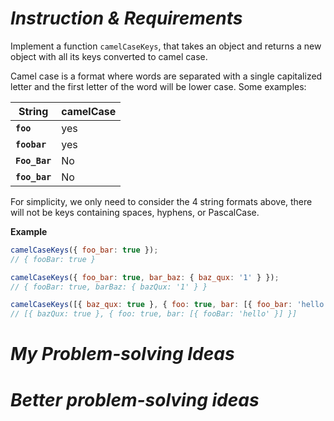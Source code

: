 # *Instruction & Requirements*
Implement a function `camelCaseKeys`, that takes an object and returns a new object with all its keys converted to camel case.

Camel case is a format where words are separated with a single capitalized letter and the first letter of the word will be lower case. Some examples:


|   String   |   camelCase   |
|------------|---------------|
|**`foo`**   |      yes      |
|**`foobar`**|      yes      |
|**`Foo_Bar`**|      No      |
|**`foo_bar`**   |      No      |

For simplicity, we only need to consider the 4 string formats above, there will not be keys containing spaces, hyphens, or PascalCase.

**Example**
```javascript
camelCaseKeys({ foo_bar: true });
// { fooBar: true }

camelCaseKeys({ foo_bar: true, bar_baz: { baz_qux: '1' } });
// { fooBar: true, barBaz: { bazQux: '1' } }

camelCaseKeys([{ baz_qux: true }, { foo: true, bar: [{ foo_bar: 'hello' }] }]);
// [{ bazQux: true }, { foo: true, bar: [{ fooBar: 'hello' }] }]
```

# *My Problem-solving Ideas*



# *Better problem-solving ideas*

